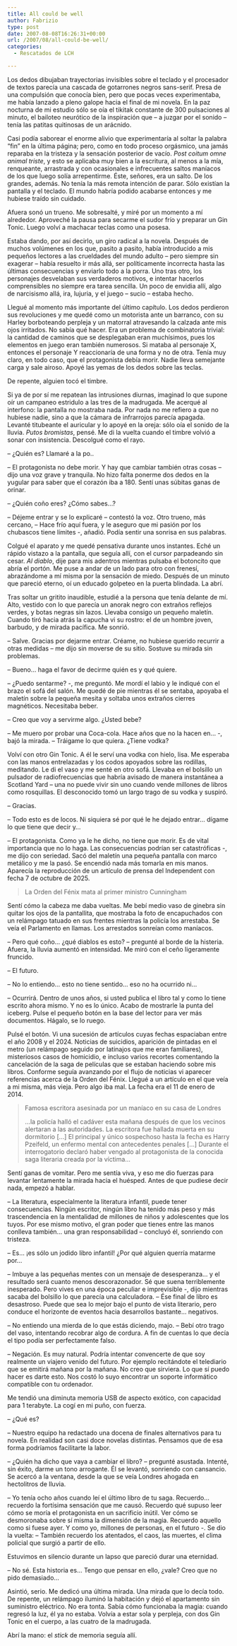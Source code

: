 ```yaml
---
title: All could be well
author: Fabrizio
type: post
date: 2007-08-08T16:26:31+00:00
url: /2007/08/all-could-be-well/
categories:
  - Rescatados de LCH

---
```

Los dedos dibujaban trayectorias invisibles sobre el teclado y el procesador de textos parecía una cascada de gotarrones negros sans-serif. Presa de una compulsión que conocía bien, pero que pocas veces experimentaba, me había lanzado a pleno galope hacia el final de mi novela. En la paz nocturna de mi estudio sólo se oía el tikitak constante de 300 pulsaciones al minuto, el bailoteo neurótico de la inspiración que &#8211; a juzgar por el sonido &#8211; tenía las patitas quitinosas de un arácnido. 

Casi podía saborear el enorme alivio que experimentaría al soltar la palabra &#8220;fin&#8221; en la última página; pero, como en todo proceso orgásmico, una jamás reparaba en la tristeza y la sensación posterior de vacío. _Post coitum omne animal triste_, y esto se aplicaba muy bien a la escritura, al menos a la mía, renqueante, arrastrada y con ocasionales e infrecuentes saltos maníacos de los que luego solía arrepentirme. Éste, señores, era un salto. De los grandes, además. No tenía la más remota intención de parar. Sólo existían la pantalla y el teclado. El mundo habría podido acabarse entonces y me hubiese traído sin cuidado.

Afuera sonó un trueno. Me sobresalté, y miré por un momento a mí alrededor. Aproveché la pausa para secarme el sudor frío y preparar un Gin Tonic. Luego volví a machacar teclas como una posesa.

Estaba dando, por así decirlo, un giro radical a la novela. Después de muchos volúmenes en los que, pasito a pasito, había introducido a mis pequeños lectores a las crueldades del mundo adulto &#8211; pero siempre sin exagerar &#8211; había resuelto ir más allá, ser políticamente incorrecta hasta las últimas consecuencias y enviarlo todo a la porra. Uno tras otro, los personajes desvelaban sus verdaderos motivos, e intentar hacerlos comprensibles no siempre era tarea sencilla. Un poco de envidia allí, algo de narcisismo allá, ira, lujuria, y el juego &#8211; sucio &#8211; estaba hecho. 

Llegué al momento más importante del último capítulo. Los dedos perdieron sus revoluciones y me quedé como un motorista ante un barranco, con su Harley borboteando perpleja y un matorral atravesando la calzada ante mis ojos irritados. No sabía qué hacer. Era un problema de combinatoria trivial: la cantidad de caminos que se desplegaban eran muchísimos, pues los elementos en juego eran también numerosos. Si mataba al personaje X, entonces el personaje Y reaccionaría de una forma y no de otra. Tenía muy claro, en todo caso, que el protagonista debía morir. Nadie lleva semejante carga y sale airoso. Apoyé las yemas de los dedos sobre las teclas. 

De repente, alguien tocó el timbre.

Si ya de por sí me repatean las intrusiones diurnas, imaginad lo que supone oír un campaneo estridulo a las tres de la madrugada. Me acerqué al interfono: la pantalla no mostraba nada. Por nada no me refiero a que no hubiese nadie, sino a que la cámara de infrarrojos parecía apagada. Levanté titubeante el auricular y lo apoyé en la oreja: sólo oía el sonido de la lluvia. _Putos bromistas_, pensé. Me di la vuelta cuando el timbre volvió a sonar con insistencia. Descolgué como el rayo. 

&#8211; ¿Quién es? Llamaré a la po..

&#8211; El protagonista no debe morir. Y hay que cambiar también otras cosas &#8211; dijo una voz grave y tranquila. No hizo falta ponerme dos dedos en la yugular para saber que el corazón iba a 180. Sentí unas súbitas ganas de orinar.

&#8211; ¿Quién coño eres? ¿Cómo sabes&#8230;?

&#8211; Déjeme entrar y se lo explicaré &#8211; contestó la voz. Otro trueno, más cercano, &#8211; Hace frío aquí fuera, y le aseguro que mi pasión por los chubascos tiene límites -, añadió. Podía sentir una sonrisa en sus palabras. 

Colgué el aparato y me quedé pensativa durante unos instantes. Eché un rápido vistazo a la pantalla, que seguía allí, con el cursor parpadeando sin cesar. _Al diablo_, dije para mis adentros mientras pulsaba el botoncito que abría el portón. Me puse a andar de un lado para otro con frenesí, abrazándome a mí misma por la sensación de miedo. Después de un minuto que pareció eterno, oí un educado golpeteo en la puerta blindada. La abrí.

Tras soltar un gritito inaudible, estudié a la persona que tenía delante de mí. Alto, vestido con lo que parecía un anorak negro con extraños reflejos verdes, y botas negras sin lazos. Llevaba consigo un pequeño maletín. Cuando tiró hacia atrás la capucha vi su rostro: el de un hombre joven, barbudo, y de mirada pacífica. Me sonrió.

&#8211; Salve. Gracias por dejarme entrar. Créame, no hubiese querido recurrir a otras medidas &#8211; me dijo sin moverse de su sitio. Sostuve su mirada sin problemas.

&#8211; Bueno&#8230; haga el favor de decirme quién es y qué quiere.

&#8211; ¿Puedo sentarme? -, me preguntó. Me mordí el labio y le indiqué con el brazo el sofá del salón. Me quedé de pie mientras él se sentaba, apoyaba el maletín sobre la pequeña mesita y soltaba unos extraños cierres magnéticos. Necesitaba beber.

&#8211; Creo que voy a servirme algo. ¿Usted bebe?

&#8211; Me muero por probar una Coca-cola. Hace años que no la hacen en&#8230; -, bajó la mirada. &#8211; Tráigame lo que quiera. ¿Tiene vodka?

Volví con otro Gin Tonic. A él le serví una vodka con hielo, lisa. Me esperaba con las manos entrelazadas y los codos apoyados sobre las rodillas, meditando. Le di el vaso y me senté en otro sofá. Llevaba en el bolsillo un pulsador de radiofrecuencias que habría avisado de manera instantánea a Scotland Yard &#8211; una no puede vivir sin uno cuando vende millones de libros como rosquillas. El desconocido tomó un largo trago de su vodka y suspiró.

&#8211; Gracias. 

&#8211; Todo esto es de locos. Ni siquiera sé por qué le he dejado entrar&#8230; dígame lo que tiene que decir y&#8230;

&#8211; El protagonista. Como ya le he dicho, no tiene que morir. Es de vital importancia que no lo haga. Las consecuencias podrían ser catastróficas -, me dijo con seriedad. Sacó del maletín una pequeña pantalla con marco metálico y me la pasó. Se encendió nada más tomarla en mis manos. Aparecía la reproducción de un artículo de prensa del Independent con fecha 7 de octubre de 2025.

> La Orden del Fénix mata al primer ministro Cunningham

Sentí cómo la cabeza me daba vueltas. Me bebí medio vaso de ginebra sin quitar los ojos de la pantallita, que mostraba la foto de encapuchados con un relámpago tatuado en sus frentes mientras la policía los arrestaba. Se veía el Parlamento en llamas. Los arrestados sonreían como maníacos.

&#8211; Pero qué coño&#8230; ¿qué diablos es esto? &#8211; pregunté al borde de la histeria. Afuera, la lluvia aumentó en intensidad. Me miró con el ceño ligeramente fruncido.

&#8211; El futuro. 

&#8211; No lo entiendo&#8230; esto no tiene sentido&#8230; eso no ha ocurrido ni&#8230;

&#8211; Ocurrirá. Dentro de unos años, si usted publica el libro tal y como lo tiene escrito ahora mismo. Y no es lo único. Acabo de mostrarle la punta del iceberg. Pulse el pequeño botón en la base del lector para ver más documentos. Hágalo, se lo ruego.

Pulsé el botón. Vi una sucesión de artículos cuyas fechas espaciaban entre el año 2008 y el 2024. Noticias de suicidios, aparición de pintadas en el metro (un relámpago seguido por latinajos que me eran familiares), misteriosos casos de homicidio, e incluso varios recortes comentando la cancelación de la saga de películas que se estaban haciendo sobre mis libros. Conforme seguía avanzando por el flujo de noticias vi aparecer referencias acerca de la Orden del Fénix. Llegué a un artículo en el que veía a mi misma, más vieja. Pero algo iba mal. La fecha era el 11 de enero de 2014. 

> Famosa escritora asesinada por un maníaco en su casa de Londres
> 
> &#8230;la policía halló el cadáver esta mañana después de que los vecinos alertaran a las autoridades. La escritora fue hallada muerta en su dormitorio [&#8230;] El principal y único sospechoso hasta la fecha es Harry Pzeifeld, un enfermo mental con antecedentes penales [&#8230;] Durante el interrogatorio declaró haber vengado al protagonista de la conocida saga literaria creada por la víctima&#8230;

Sentí ganas de vomitar. Pero me sentía viva, y eso me dio fuerzas para levantar lentamente la mirada hacia el huésped. Antes de que pudiese decir nada, empezó a hablar.

&#8211; La literatura, especialmente la literatura infantil, puede tener consecuencias. Ningún escritor, ningún libro ha tenido más peso y más trascendencia en la mentalidad de millones de niños y adolescentes que los tuyos. Por ese mismo motivo, el gran poder que tienes entre las manos conlleva también&#8230; una gran responsabilidad &#8211; concluyó él, sonriendo con tristeza.

&#8211; Es&#8230; ¡es sólo un jodido libro infantil! ¿Por qué alguien querría matarme por&#8230; 

&#8211; Imbuye a las pequeñas mentes con un mensaje de desesperanza&#8230; y el resultado será cuanto menos descorazonador. Sé que suena terriblemente inesperado. Pero vives en una época peculiar e imprevisible -, dijo mientras sacaba del bolsillo lo que parecía una calculadora. &#8211; Ése final de libro es desastroso. Puede que sea lo mejor bajo el punto de vista literario, pero conduce el horizonte de eventos hacia desarrollos bastante&#8230; negativos.

&#8211; No entiendo una mierda de lo que estás diciendo, majo. &#8211; Bebí otro trago del vaso, intentando recobrar algo de cordura. A fin de cuentas lo que decía el tipo podía ser perfectamente falso.

&#8211; Negación. Es muy natural. Podría intentar convencerte de que soy realmente un viajero venido del futuro. Por ejemplo recitándote el telediario que se emitirá mañana por la mañana. No creo que sirviera. Lo que sí puedo hacer es darte esto. Nos costó lo suyo encontrar un soporte informático compatible con tu ordenador. 

Me tendió una diminuta memoria USB de aspecto exótico, con capacidad para 1 terabyte. La cogí en mi puño, con fuerza. 

&#8211; ¿Qué es?

&#8211; Nuestro equipo ha redactado una docena de finales alternativos para tu novela. En realidad son casi doce novelas distintas. Pensamos que de esa forma podríamos facilitarte la labor. 

&#8211; ¿Quién ha dicho que vaya a cambiar el libro? &#8211; pregunté asustada. Intenté, sin éxito, darme un tono arrogante. Él se levantó, sonriendo con cansancio. Se acercó a la ventana, desde la que se veía Londres ahogada en hectolitros de lluvia.

&#8211; Yo tenía ocho años cuando leí el último libro de tu saga. Recuerdo&#8230; recuerdo la fortísima sensación que me causó. Recuerdo qué supuso leer cómo se moría el protagonista en un sacrificio inútil. Ver cómo se desmoronaba sobre sí misma la dimensión de la magia. Recuerdo aquello como si fuese ayer. Y como yo, millones de personas, en el futuro -. Se dio la vuelta: &#8211; También recuerdo los atentados, el caos, las muertes, el clima policial que surgió a partir de ello.

Estuvimos en silencio durante un lapso que pareció durar una eternidad.

&#8211; No sé. Esta historia es&#8230; Tengo que pensar en ello, ¿vale? Creo que no pido demasiado&#8230;

Asintió, serio. Me dedicó una última mirada. Una mirada que lo decía todo. De repente, un relámpago iluminó la habitación y dejó el apartamento sin suministro eléctrico. No era tonta. Sabía cómo funcionaba la magia: cuando regresó la luz, él ya no estaba. Volvía a estar sola y perpleja, con dos Gin Tonic en el cuerpo, a las cuatro de la madrugada.

Abrí la mano: el _stick_ de memoria seguía allí.